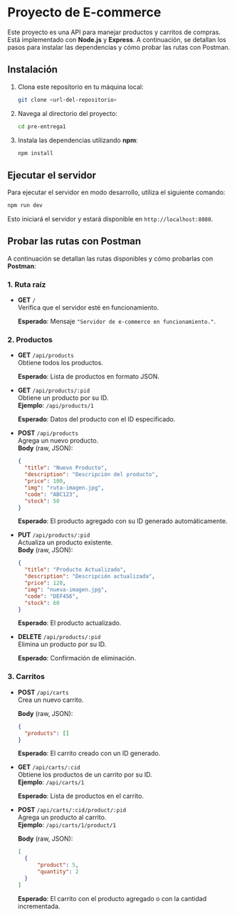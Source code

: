 
# Proyecto de E-commerce

Este proyecto es una API para manejar productos y carritos de compras. Está implementado con **Node.js** y **Express**. A continuación, se detallan los pasos para instalar las dependencias y cómo probar las rutas con Postman.

## Instalación

1. Clona este repositorio en tu máquina local:

   ```bash
   git clone <url-del-repositorio>
   ```

2. Navega al directorio del proyecto:

   ```bash
   cd pre-entrega1
   ```

3. Instala las dependencias utilizando **npm**:

   ```bash
   npm install
   ```

## Ejecutar el servidor

Para ejecutar el servidor en modo desarrollo, utiliza el siguiente comando:

```bash
npm run dev
```

Esto iniciará el servidor y estará disponible en `http://localhost:8080`.

## Probar las rutas con Postman

A continuación se detallan las rutas disponibles y cómo probarlas con **Postman**:

### 1. **Ruta raíz**

- **GET** `/`  
  Verifica que el servidor esté en funcionamiento.

  **Esperado**: Mensaje `"Servidor de e-commerce en funcionamiento."`.

### 2. **Productos**

- **GET** `/api/products`  
  Obtiene todos los productos.

  **Esperado**: Lista de productos en formato JSON.

- **GET** `/api/products/:pid`  
  Obtiene un producto por su ID.  
  **Ejemplo**: `/api/products/1`

  **Esperado**: Datos del producto con el ID especificado.

- **POST** `/api/products`  
  Agrega un nuevo producto.  
  **Body** (raw, JSON):

  ```json
  {
    "title": "Nuevo Producto",
    "description": "Descripción del producto",
    "price": 100,
    "img": "ruta-imagen.jpg",
    "code": "ABC123",
    "stock": 50
  }
  ```

  **Esperado**: El producto agregado con su ID generado automáticamente.

- **PUT** `/api/products/:pid`  
  Actualiza un producto existente.  
  **Body** (raw, JSON):

  ```json
  {
    "title": "Producto Actualizado",
    "description": "Descripción actualizada",
    "price": 120,
    "img": "nueva-imagen.jpg",
    "code": "DEF456",
    "stock": 60
  }
  ```

  **Esperado**: El producto actualizado.

- **DELETE** `/api/products/:pid`  
  Elimina un producto por su ID.  

  **Esperado**: Confirmación de eliminación.

### 3. **Carritos**

- **POST** `/api/carts`  
  Crea un nuevo carrito.

  **Body** (raw, JSON):

  ```json
  {
    "products": []
  }
  ```

  **Esperado**: El carrito creado con un ID generado.

- **GET** `/api/carts/:cid`  
  Obtiene los productos de un carrito por su ID.  
  **Ejemplo**: `/api/carts/1`

  **Esperado**: Lista de productos en el carrito.

- **POST** `/api/carts/:cid/product/:pid`  
  Agrega un producto al carrito.  
  **Ejemplo**: `/api/carts/1/product/1`

  **Body** (raw, JSON):

  ```json
  [
    {
        "product": 5,
        "quantity": 2
    }
  ]
  ```

  **Esperado**: El carrito con el producto agregado o con la cantidad incrementada.

